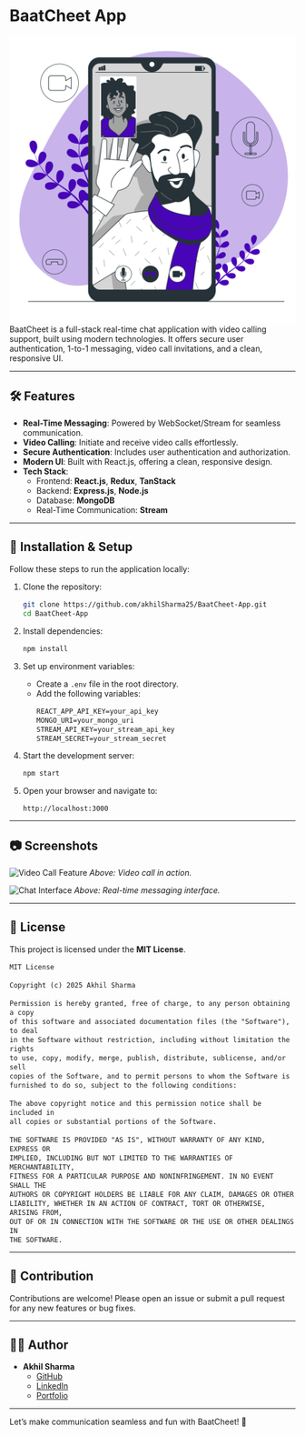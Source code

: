 # BaatCheet App

![BaatCheet App](./frontend/public/videocall.png)
BaatCheet is a full-stack real-time chat application with video calling support, built using modern technologies. It offers secure user authentication, 1-to-1 messaging, video call invitations, and a clean, responsive UI.


---

## 🛠️ Features

- **Real-Time Messaging**: Powered by WebSocket/Stream for seamless communication.
- **Video Calling**: Initiate and receive video calls effortlessly.
- **Secure Authentication**: Includes user authentication and authorization.
- **Modern UI**: Built with React.js, offering a clean, responsive design.
- **Tech Stack**:
  - Frontend: **React.js**, **Redux**, **TanStack**
  - Backend: **Express.js**, **Node.js**
  - Database: **MongoDB**
  - Real-Time Communication: **Stream**

---

## 🚀 Installation & Setup

Follow these steps to run the application locally:

1. Clone the repository:
   ```bash
   git clone https://github.com/akhilSharma25/BaatCheet-App.git
   cd BaatCheet-App
   ```

2. Install dependencies:
   ```bash
   npm install
   ```

3. Set up environment variables:
   - Create a `.env` file in the root directory.
   - Add the following variables:
     ```env
     REACT_APP_API_KEY=your_api_key
     MONGO_URI=your_mongo_uri
     STREAM_API_KEY=your_stream_api_key
     STREAM_SECRET=your_stream_secret
     ```

4. Start the development server:
   ```bash
   npm start
   ```

5. Open your browser and navigate to:
   ```
   http://localhost:3000
   ```

---

## 📷 Screenshots

![Video Call Feature](./assets/video-call.png)
*Above: Video call in action.*

![Chat Interface](./assets/chat-interface.png)
*Above: Real-time messaging interface.*

---

## 📄 License

This project is licensed under the **MIT License**.

```
MIT License

Copyright (c) 2025 Akhil Sharma

Permission is hereby granted, free of charge, to any person obtaining a copy
of this software and associated documentation files (the "Software"), to deal
in the Software without restriction, including without limitation the rights
to use, copy, modify, merge, publish, distribute, sublicense, and/or sell
copies of the Software, and to permit persons to whom the Software is
furnished to do so, subject to the following conditions:

The above copyright notice and this permission notice shall be included in
all copies or substantial portions of the Software.

THE SOFTWARE IS PROVIDED "AS IS", WITHOUT WARRANTY OF ANY KIND, EXPRESS OR
IMPLIED, INCLUDING BUT NOT LIMITED TO THE WARRANTIES OF MERCHANTABILITY,
FITNESS FOR A PARTICULAR PURPOSE AND NONINFRINGEMENT. IN NO EVENT SHALL THE
AUTHORS OR COPYRIGHT HOLDERS BE LIABLE FOR ANY CLAIM, DAMAGES OR OTHER
LIABILITY, WHETHER IN AN ACTION OF CONTRACT, TORT OR OTHERWISE, ARISING FROM,
OUT OF OR IN CONNECTION WITH THE SOFTWARE OR THE USE OR OTHER DEALINGS IN
THE SOFTWARE.
```

---

## 🤝 Contribution

Contributions are welcome! Please open an issue or submit a pull request for any new features or bug fixes.

---

## 🧑‍💻 Author

- **Akhil Sharma**
  - [GitHub](https://github.com/akhilSharma25)
  - [LinkedIn](#)
  - [Portfolio](#)

---

Let’s make communication seamless and fun with BaatCheet! 🎉
